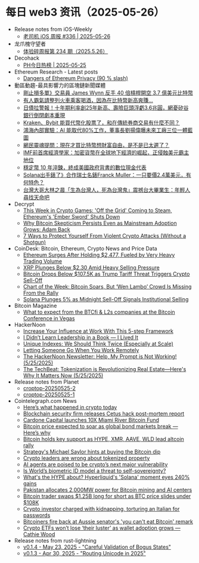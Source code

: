 # 每日 web3 资讯（2025-05-26）

- Release notes from iOS-Weekly
  - [老司机 iOS 周报 #336 | 2025-05-26](https://github.com/SwiftOldDriver/iOS-Weekly/releases/tag/%23336)
- 龙爪槐守望者
  - [体验碎周报第 234 期（2025.5.26）](https://www.ftium4.com/ux-weekly-234.html)
- Decohack
  - [PH今日热榜 | 2025-05-25](https://decohack.com/producthunt-daily-2025-05-25/)
- Ethereum Research - Latest posts
  - [Dangers of Ethereum Privacy (90 % slash)](https://ethresear.ch/t/dangers-of-ethereum-privacy-90-slash/22339#post_15)
- 動區動趨-最具影響力的區塊鏈新聞媒體
  - [剛止損多單》交易員 James Wynn 反手 40 倍槓桿開空 3.7 億美元比特幣](https://www.blocktempo.com/james-wynn-bitcoin-high-leverage-short-market-volatility/)
  - [有人霸氣請整列火車乘客喝酒，因為在比特幣新高爽賺…](https://www.blocktempo.com/bitcoin-millionaire-buys-drinks-for-entire-train/)
  - [日債拉警報！十年期利率創25年新高、壽險巨頭浮虧3.6兆圓，網憂矽谷銀行倒閉劇本重現](https://www.blocktempo.com/us-japan-bond-market-warnings-fiscal-risks-interest-rate-hikes/)
  - [Kraken、Bybit 能買代幣化股票了，和在傳統券商交易有什麼不同？](https://www.blocktempo.com/kraken-and-bybit-can-now-buy-tokenized-stocks/)
  - [鴻海內部實驗：AI 能取代80%工作，董事長劉揚偉曝未來工廠三位一體藍圖](https://www.blocktempo.com/foxconn-ai-experiment-human-expertise-still-key/)
  - [網民靈魂提問：現在才買比特幣想財富自由，是不是已太遲了？](https://www.blocktempo.com/is-it-too-late-to-start-buying-bitcoin-now-and-achieve-financial-freedom/)
  - [IMF前首席經濟學家：加密貨幣在全球地下經濟的崛起，正侵蝕美元霸主地位](https://www.blocktempo.com/imf-economist-rogoff-warns-crypto-challenges-usd-via-underground-economy/)
  - [穩定幣 10 年淬鍊，終成美國政府背書的數位現金代表](https://www.blocktempo.com/a-quick-look-at-the-development-of-tether-stablecoin-over-the-past-decade/)
  - [Solana出手錶了》合作瑞士名錶Franck Muller：一只要價2.4萬美元，有何特色？](https://www.blocktempo.com/franck-muller-solana-phygital-watch-launch/)
  - [台灣大哥大林之晨「生為台灣人，死為台灣鬼」震撼台大畢業生：年輕人尋找天命吧](https://www.blocktempo.com/jamie-lin-ntu-speech-taiwanese/)
- Decrypt
  - [This Week in Crypto Games: 'Off the Grid' Coming to Steam, Ethereum's 'Ember Sword' Shuts Down](https://decrypt.co/322015/this-week-crypto-games-off-grid-steam-ember-sword)
  - [Why Bitcoin Skepticism Persists Even as Mainstream Adoption Grows: Adam Back](https://decrypt.co/320512/why-bitcoin-skepticism-persists-adam-back)
  - [7 Ways to Protect Yourself From Violent Crypto Attacks (Without a Shotgun)](https://decrypt.co/321821/7-ways-protect-yourself-crypto-attacks)
- CoinDesk: Bitcoin, Ethereum, Crypto News and Price Data
  - [Ethereum Surges After Holding $2,477, Fueled by Very Heavy Trading Volume](https://www.coindesk.com/markets/2025/05/25/ethereum-surges-after-holding-usd2-477-fueled-by-very-heavy-trading-volume)
  - [XRP Plunges Below $2.30 Amid Heavy Selling Pressure](https://www.coindesk.com/markets/2025/05/25/xrp-plunges-below-usd2-30-amid-heavy-selling-pressure)
  - [Bitcoin Drops Below $107.5K as Trump Tariff Threat Triggers Crypto Sell-Off](https://www.coindesk.com/markets/2025/05/25/bitcoin-drops-below-usd107-5k-as-trump-tariff-threat-triggers-crypto-sell-off)
  - [Chart of the Week: Bitcoin Soars, But ‘Wen Lambo’ Crowd Is Missing From the Rally](https://www.coindesk.com/markets/2025/05/25/chart-of-the-week-bitcoin-soars-but-wen-lambo-crowd-is-missing-from-the-rally)
  - [Solana Plunges 5% as Midnight Sell-Off Signals Institutional Selling](https://www.coindesk.com/markets/2025/05/25/solana-plunges-5-as-midnight-sell-off-signals-institutional-exit)
- Bitcoin Magazine
  - [What to expect from the BTCfi & L2s companies at the Bitcoin Conference in Vegas](https://bitcoinmagazine.com/conference/what-to-expect-from-the-btcfi-l2s-companies)
- HackerNoon
  - [Increase Your Influence at Work With This 5-step Framework](https://hackernoon.com/increase-your-influence-at-work-with-this-5-step-framework?source=rss)
  - [I Didn’t Learn Leadership in a Book — I Lived It](https://hackernoon.com/i-didnt-learn-leadership-in-a-book-i-lived-it?source=rss)
  - [Unique Indexes: We Should Think Twice (Especially at Scale)](https://hackernoon.com/unique-indexes-we-should-think-twice-especially-at-scale?source=rss)
  - [Letting Someone Go When You Work Remotely](https://hackernoon.com/letting-someone-go-when-you-work-remotely?source=rss)
  - [The HackerNoon Newsletter: Help, My Prompt is Not Working! (5/25/2025)](https://hackernoon.com/5-25-2025-newsletter?source=rss)
  - [The TechBeat: Tokenization is Revolutionizing Real Estate—Here's Why It Matters Now (5/25/2025)](https://hackernoon.com/5-25-2025-techbeat?source=rss)
- Release notes from Planet
  - [croptop-20250525-2](https://github.com/Planetable/Planet/releases/tag/croptop-20250525-2)
  - [croptop-20250525-1](https://github.com/Planetable/Planet/releases/tag/croptop-20250525-1)
- Cointelegraph.com News
  - [Here’s what happened in crypto today](https://cointelegraph.com/news/what-happened-in-crypto-today?utm_source=rss_feed&utm_medium=rss&utm_campaign=rss_partner_inbound)
  - [Blockchain security firm releases Cetus hack post-mortem report](https://cointelegraph.com/news/dedaub-cetus-hack-post-mortem?utm_source=rss_feed&utm_medium=rss&utm_campaign=rss_partner_inbound)
  - [Cardone Capital launches 10X Miami River Bitcoin Fund](https://cointelegraph.com/news/cardone-capital-10x-miami-river-bitcoin-fund?utm_source=rss_feed&utm_medium=rss&utm_campaign=rss_partner_inbound)
  - [Bitcoin price expected to soar as global bond markets break — Here’s why](https://cointelegraph.com/news/bitcoin-price-expected-to-soar-as-bond-markets-break-here-s-why?utm_source=rss_feed&utm_medium=rss&utm_campaign=rss_partner_inbound)
  - [Bitcoin holds key support as HYPE, XMR, AAVE, WLD lead altcoin rally](https://cointelegraph.com/news/bitcoin-holds-key-support-as-hype-xmr-aave-wld-lead-altcoin-rally?utm_source=rss_feed&utm_medium=rss&utm_campaign=rss_partner_inbound)
  - [Strategy&#039;s Michael Saylor hints at buying the Bitcoin dip](https://cointelegraph.com/news/michael-saylor-hints-buying-bitcoin-dip?utm_source=rss_feed&utm_medium=rss&utm_campaign=rss_partner_inbound)
  - [Crypto leaders are wrong about tokenized property](https://cointelegraph.com/news/crypto-leaders-wrong-about-property?utm_source=rss_feed&utm_medium=rss&utm_campaign=rss_partner_inbound)
  - [AI agents are poised to be crypto’s next major vulnerability](https://cointelegraph.com/news/ai-agents-poised-crypto-major-vulnerability?utm_source=rss_feed&utm_medium=rss&utm_campaign=rss_partner_inbound)
  - [Is World’s biometric ID model a threat to self-sovereignty?](https://cointelegraph.com/news/world-biometric-id-decentralization-criticism?utm_source=rss_feed&utm_medium=rss&utm_campaign=rss_partner_inbound)
  - [What&#039;s the HYPE about? Hyperliquid&#039;s &#039;Solana&#039; moment eyes 240% gains](https://cointelegraph.com/news/whats-the-hype-about-hyperliquid-solana-moment-gains?utm_source=rss_feed&utm_medium=rss&utm_campaign=rss_partner_inbound)
  - [Pakistan allocates 2,000MW power for Bitcoin mining and AI centers](https://cointelegraph.com/news/pakistan-allocates-2000mw-bitcoin-mining-ai-centers?utm_source=rss_feed&utm_medium=rss&utm_campaign=rss_partner_inbound)
  - [Bitcoin trader swaps $1.25B long for short as BTC price slides under $108K](https://cointelegraph.com/news/bitcoin-trader-swaps-1-25b-long-for-short-as-btc-price-108k?utm_source=rss_feed&utm_medium=rss&utm_campaign=rss_partner_inbound)
  - [Crypto investor charged with kidnapping, torturing an Italian for passwords](https://cointelegraph.com/news/crypto-investor-charged-kidnapping-passwords?utm_source=rss_feed&utm_medium=rss&utm_campaign=rss_partner_inbound)
  - [Bitcoiners fire back at Aussie senator&#039;s &#039;you can&#039;t eat Bitcoin&#039; remark](https://cointelegraph.com/news/bitcoin-community-controversy-australian-senator-gerard-rennick-bitcoin-comments?utm_source=rss_feed&utm_medium=rss&utm_campaign=rss_partner_inbound)
  - [Crypto ETFs won’t lose ‘their luster’ as wallet adoption grows — Cathie Wood](https://cointelegraph.com/news/crypto-etfs-wallets-bitcoin-solana-ether-ark-invest-cathie-wood?utm_source=rss_feed&utm_medium=rss&utm_campaign=rss_partner_inbound)
- Release notes from rust-lightning
  - [v0.1.4 - May 23, 2025 - "Careful Validation of Bogus States"](https://github.com/lightningdevkit/rust-lightning/releases/tag/v0.1.4)
  - [v0.1.3 - Apr 30, 2025 - "Routing Unicode in 2025"](https://github.com/lightningdevkit/rust-lightning/releases/tag/v0.1.3)
